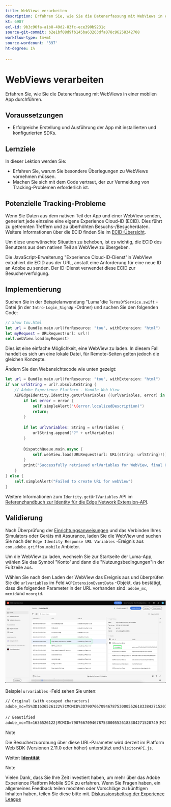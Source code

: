 ```yaml
---
title: WebViews verarbeiten
description: Erfahren Sie, wie Sie die Datenerfassung mit WebViews in einer mobilen App durchführen.
kt: 6987
exl-id: 9b3c96fa-a1b8-49d2-83fc-ece390b9231c
source-git-commit: b2e1bf08d9fb145ba63263dfa078c96258342708
workflow-type: tm+mt
source-wordcount: '397'
ht-degree: 1%

---
```


# WebViews verarbeiten

Erfahren Sie, wie Sie die Datenerfassung mit WebViews in einer mobilen App durchführen.

## Voraussetzungen

* Erfolgreiche Erstellung und Ausführung der App mit installierten und konfigurierten SDKs.

## Lernziele

In dieser Lektion werden Sie:

* Erfahren Sie, warum Sie besondere Überlegungen zu WebViews vornehmen müssen.
* Machen Sie sich mit dem Code vertraut, der zur Vermeidung von Tracking-Problemen erforderlich ist.

## Potenzielle Tracking-Probleme

Wenn Sie Daten aus dem nativen Teil der App und einer WebView senden, generiert jede einzelne eine eigene Experience Cloud-ID (ECID). Dies führt zu getrennten Treffern und zu überhöhten Besuchs-/Besucherdaten. Weitere Informationen über die ECID finden Sie im [ECID-Übersicht](https://experienceleague.adobe.com/docs/experience-platform/identity/ecid.html?lang=en).

Um diese unerwünschte Situation zu beheben, ist es wichtig, die ECID des Benutzers aus dem nativen Teil an WebView zu übergeben.

Die JavaScript-Erweiterung &quot;Experience Cloud-ID-Dienst&quot;in WebView extrahiert die ECID aus der URL, anstatt eine Anforderung für eine neue ID an Adobe zu senden. Der ID-Dienst verwendet diese ECID zur Besucherverfolgung.

## Implementierung

Suchen Sie in der Beispielanwendung &quot;Luma&quot;die `TermsOfService.swift` -Datei (in der `Intro-Login_SignUp` -Ordner) und suchen Sie den folgenden Code:

```swift
// Show tou.html
let url = Bundle.main.url(forResource: "tou", withExtension: "html")
let myRequest = URLRequest(url: url!)
self.webView.load(myRequest)
```

Dies ist eine einfache Möglichkeit, eine WebView zu laden. In diesem Fall handelt es sich um eine lokale Datei, für Remote-Seiten gelten jedoch die gleichen Konzepte.

Ändern Sie den Webansichtscode wie unten gezeigt:

```swift
let url = Bundle.main.url(forResource: "tou", withExtension: "html")
if var urlString = url?.absoluteString {
    // Adobe Experience Platform - Handle Web View
    AEPEdgeIdentity.Identity.getUrlVariables {(urlVariables, error) in
        if let error = error {
            self.simpleAlert("\(error.localizedDescription)")
            return;
        }

        if let urlVariables: String = urlVariables {
            urlString.append("?" + urlVariables)
        }

        DispatchQueue.main.async {
            self.webView.load(URLRequest(url: URL(string: urlString)!))
        }
        print("Successfully retrieved urlVariables for WebView, final URL: \(urlString)")
    }
} else {
    self.simpleAlert("Failed to create URL for webView")
}
```

Weitere Informationen zum `Identity.getUrlVariables` API im [Referenzhandbuch zur Identity für die Edge Network Extension-API](https://developer.adobe.com/client-sdks/documentation/identity-for-edge-network/api-reference/#geturlvariables).

## Validierung

Nach Überprüfung der [Einrichtungsanweisungen](assurance.md) und das Verbinden Ihres Simulators oder Geräts mit Assurance, laden Sie die WebView und suchen Sie nach der `Edge Identity Response URL Variables` -Ereignis aus `com.adobe.griffon.mobile` Anbieter.

Um die WebView zu laden, wechseln Sie zur Startseite der Luma-App, wählen Sie das Symbol &quot;Konto&quot;und dann die &quot;Nutzungsbedingungen&quot;in der Fußzeile aus.

Wählen Sie nach dem Laden der WebView das Ereignis aus und überprüfen Sie die `urlvariables` im Feld `ACPExtensionEventData` -Objekt, das bestätigt, dass die folgenden Parameter in der URL vorhanden sind: `adobe_mc`, `mcmid`und `mcorgid`.

![Webseitenvalidierung](assets/mobile-webview-validation.png)

Beispiel `urvariables` -Feld sehen Sie unten:

```html
// Original (with escaped characters)
adobe_mc=TS%3D1636526122%7CMCMID%3D79076670946787530005526183384271520749%7CMCORGID%3D7ABB3E6A5A7491460A495D61%40AdobeOrg

// Beautified
adobe_mc=TS=1636526122|MCMID=79076670946787530005526183384271520749|MCORGID=7ABB3E6A5A7491460A495D61@AdobeOrg
```

>[!NOTE]
>
>Die Besucherzuordnung über diese URL-Parameter wird derzeit im Platform Web SDK (Versionen 2.11.0 oder höher) unterstützt und `VisitorAPI.js`.


Weiter: **[Identität](identity.md)**

>[!NOTE]
>
>Vielen Dank, dass Sie Ihre Zeit investiert haben, um mehr über das Adobe Experience Platform Mobile SDK zu erfahren. Wenn Sie Fragen haben, ein allgemeines Feedback teilen möchten oder Vorschläge zu künftigen Inhalten haben, teilen Sie diese bitte mit. [Diskussionsbeitrag der Experience League](https://experienceleaguecommunities.adobe.com/t5/adobe-experience-platform-launch/tutorial-discussion-implement-adobe-experience-cloud-in-mobile/td-p/443796)
